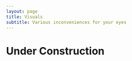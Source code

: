 ```yaml
---
layout: page
title: Visuals
subtitle: Various inconveniences for your eyes 
---
```


# Under Construction

